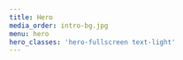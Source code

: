 ```yaml
---
title: Hero
media_order: intro-bg.jpg
menu: hero
hero_classes: 'hero-fullscreen text-light'
---
```


